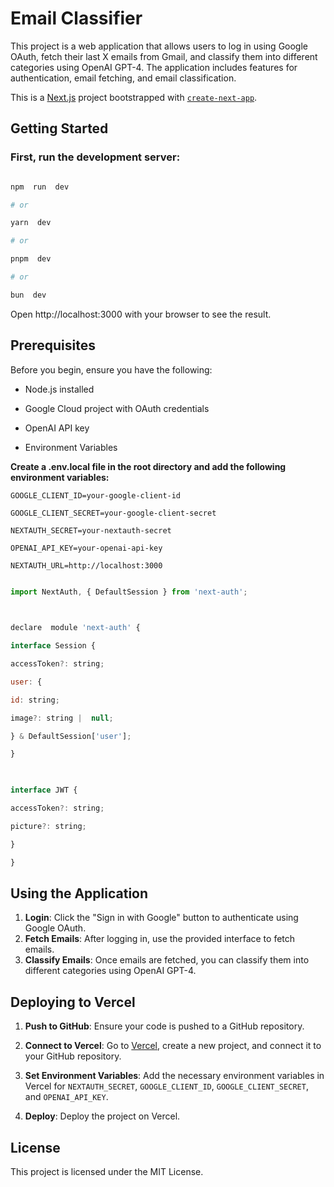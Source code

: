 # Email Classifier

  

This project is a web application that allows users to log in using Google OAuth, fetch their last X emails from Gmail, and classify them into different categories using OpenAI GPT-4. The application includes features for authentication, email fetching, and email classification.

  

This is a [Next.js](https://nextjs.org/) project bootstrapped with [`create-next-app`](https://github.com/vercel/next.js/tree/canary/packages/create-next-app).

  

## Getting Started

  

### First, run the development server:

  

```bash

npm  run  dev

# or

yarn  dev

# or

pnpm  dev

# or

bun  dev
```
  

Open  http://localhost:3000  with  your  browser  to  see  the  result.
 
## Prerequisites



Before  you  begin,  ensure  you  have  the  following:

  

 - Node.js  installed
   
  - Google  Cloud  project  with  OAuth  credentials
   
  - OpenAI  API  key
   
   - Environment  Variables

**Create  a  .env.local  file  in  the  root  directory  and  add  the  following  environment  variables:**

  
```
GOOGLE_CLIENT_ID=your-google-client-id

GOOGLE_CLIENT_SECRET=your-google-client-secret

NEXTAUTH_SECRET=your-nextauth-secret

OPENAI_API_KEY=your-openai-api-key

NEXTAUTH_URL=http://localhost:3000
```
  
  

```js

import NextAuth, { DefaultSession } from 'next-auth';

  

declare  module 'next-auth' {

interface Session {

accessToken?: string;

user: {

id: string;

image?: string |  null;

} & DefaultSession['user'];

}

  

interface JWT {

accessToken?: string;

picture?: string;

}

}

```

## Using the Application

1.  **Login**: Click the "Sign in with Google" button to authenticate using Google OAuth.
2.  **Fetch Emails**: After logging in, use the provided interface to fetch emails.
3.  **Classify Emails**: Once emails are fetched, you can classify them into different categories using OpenAI GPT-4.

## Deploying to Vercel

1.  **Push to GitHub**: Ensure your code is pushed to a GitHub repository.
    
2.  **Connect to Vercel**: Go to [Vercel](https://vercel.com/), create a new project, and connect it to your GitHub repository.
    
3.  **Set Environment Variables**: Add the necessary environment variables in Vercel for `NEXTAUTH_SECRET`, `GOOGLE_CLIENT_ID`, `GOOGLE_CLIENT_SECRET`, and `OPENAI_API_KEY`.
    
4.  **Deploy**: Deploy the project on Vercel.

## License

This project is licensed under the MIT License.